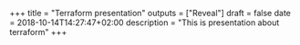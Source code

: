 +++
title = "Terraform presentation"
outputs = ["Reveal"]
draft = false
date = 2018-10-14T14:27:47+02:00
description = "This is presentation about terraform"
+++
